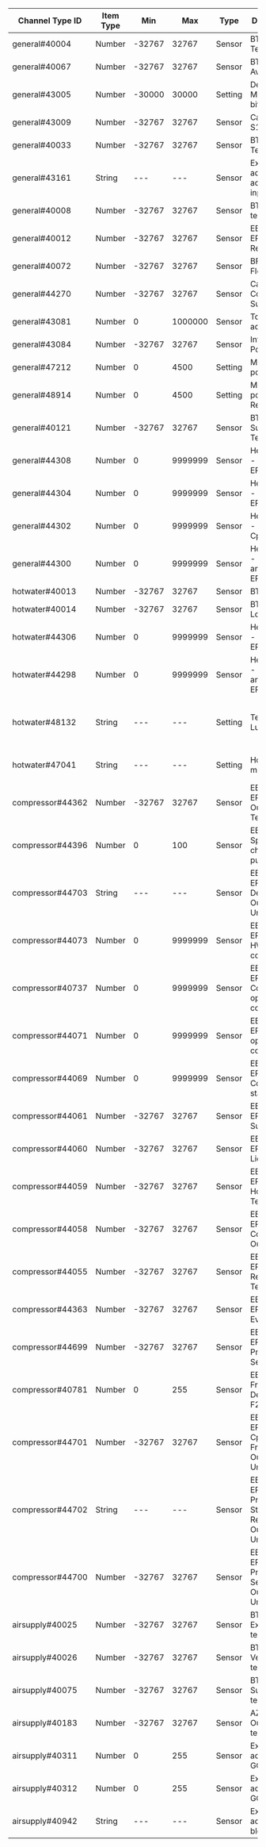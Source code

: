 | Channel Type ID | Item Type    | Min          | Max          | Type    | Description                         | Values                         |
|-----------------|--------------|--------------|--------------|---------|-------------------------------------|--------------------------------|
| general#40004 | Number | -32767 | 32767 | Sensor | BT1 Outdoor Temperature |  |
| general#40067 | Number | -32767 | 32767 | Sensor | BT1 Average |  |
| general#43005 | Number | -30000 | 30000 | Setting | Degree Minutes (16 bit) |  |
| general#43009 | Number | -32767 | 32767 | Sensor | Calc. Supply S1 |  |
| general#40033 | Number | -32767 | 32767 | Sensor | BT50 Room Temp S1 |  |
| general#43161 | String | --- | --- | Sensor | External adjustment activated via input S1 |  |
| general#40008 | Number | -32767 | 32767 | Sensor | BT2 Supply temp S1 |  |
| general#40012 | Number | -32767 | 32767 | Sensor | EB100-EP14-BT3 Return temp |  |
| general#40072 | Number | -32767 | 32767 | Sensor | BF1 EP14 Flow |  |
| general#44270 | Number | -32767 | 32767 | Sensor | Calc. Cooling Supply S1 |  |
| general#43081 | Number | 0 | 1000000 | Sensor | Tot. op.time add. |  |
| general#43084 | Number | -32767 | 32767 | Sensor | Int. el.add. Power |  |
| general#47212 | Number | 0 | 4500 | Setting | Max int add. power |  |
| general#48914 | Number | 0 | 4500 | Setting | Max int add. power, SG Ready |  |
| general#40121 | Number | -32767 | 32767 | Sensor | BT63 Add Supply Temp |  |
| general#44308 | Number | 0 | 9999999 | Sensor | Heat Meter - Heat Cpr EP14 |  |
| general#44304 | Number | 0 | 9999999 | Sensor | Heat Meter - Pool Cpr EP14 |  |
| general#44302 | Number | 0 | 9999999 | Sensor | Heat Meter - Cooling Cpr EP14 |  |
| general#44300 | Number | 0 | 9999999 | Sensor | Heat Meter - Heat Cpr and Add EP14 |  |
| hotwater#40013 | Number | -32767 | 32767 | Sensor | BT7 HW Top |  |
| hotwater#40014 | Number | -32767 | 32767 | Sensor | BT6 HW Load |  |
| hotwater#44306 | Number | 0 | 9999999 | Sensor | Heat Meter - HW Cpr EP14 |  |
| hotwater#44298 | Number | 0 | 9999999 | Sensor | Heat Meter - HW Cpr and Add EP14 |  |
| hotwater#48132 | String | --- | --- | Setting | Temporary Lux | 0=Off, 1=3h, 2=6h, 3=12h, 4=One time increase |
| hotwater#47041 | String | --- | --- | Setting | Hot water mode | 0=Economy, 1=Normal, 2=Luxury |
| compressor#44362 | Number | -32767 | 32767 | Sensor | EB101-EP14-BT28 Outdoor Temp |  |
| compressor#44396 | Number | 0 | 100 | Sensor | EB101 Speed charge pump |  |
| compressor#44703 | String | --- | --- | Sensor | EB101-EP14 Defrosting Outdoor Unit | 0=No, 1=Active, 2=Passive |
| compressor#44073 | Number | 0 | 9999999 | Sensor | EB101-EP14 Tot. HW op.time compr |  |
| compressor#40737 | Number | 0 | 9999999 | Sensor | EB101-EP14 Tot. Cooling op.time compr |  |
| compressor#44071 | Number | 0 | 9999999 | Sensor | EB101-EP14 Tot. op.time compr |  |
| compressor#44069 | Number | 0 | 9999999 | Sensor | EB101-EP14 Compressor starts |  |
| compressor#44061 | Number | -32767 | 32767 | Sensor | EB101-EP14-BT17 Suction |  |
| compressor#44060 | Number | -32767 | 32767 | Sensor | EB101-EP14-BT15 Liquid Line |  |
| compressor#44059 | Number | -32767 | 32767 | Sensor | EB101-EP14-BT14 Hot Gas Temp |  |
| compressor#44058 | Number | -32767 | 32767 | Sensor | EB101-EP14-BT12 Condensor Out |  |
| compressor#44055 | Number | -32767 | 32767 | Sensor | EB101-EP14-BT3 Return Temp. |  |
| compressor#44363 | Number | -32767 | 32767 | Sensor | EB101-EP14-BT16 Evaporator |  |
| compressor#44699 | Number | -32767 | 32767 | Sensor | EB101-EP14-BP4 Pressure Sensor |  |
| compressor#40781 | Number | 0 | 255 | Sensor | EB101 Cpr Frequency Desired F2040 |  |
| compressor#44701 | Number | -32767 | 32767 | Sensor | EB101-EP14 Actual Cpr Frequency Outdoor Unit |  |
| compressor#44702 | String | --- | --- | Sensor | EB101-EP14 Protection Status Register Outdoor Unit |  |
| compressor#44700 | Number | -32767 | 32767 | Sensor | EB101-EP14 Low Pressure Sensor Outdoor Unit |  |
| airsupply#40025 | Number | -32767 | 32767 | Sensor | BT20 Exhaust air temp. 1 |  |
| airsupply#40026 | Number | -32767 | 32767 | Sensor | BT21 Vented air temp. 1 |  |
| airsupply#40075 | Number | -32767 | 32767 | Sensor | BT22 Supply air temp. |  |
| airsupply#40183 | Number | -32767 | 32767 | Sensor | AZ30-BT23 Outdoor temp. ERS |  |
| airsupply#40311 | Number | 0 | 255 | Sensor | External ERS accessory GQ2 speed |  |
| airsupply#40312 | Number | 0 | 255 | Sensor | External ERS accessory GQ3 speed |  |
| airsupply#40942 | String | --- | --- | Sensor | External ERS accessory block status |  |
